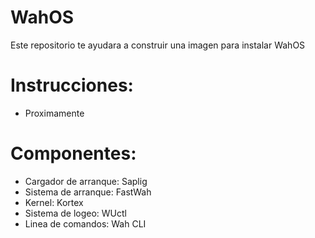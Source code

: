 # WahOS
Este repositorio te ayudara a construir una imagen para instalar WahOS

# Instrucciones:
- Proximamente

# Componentes:
- Cargador de arranque: Saplig
- Sistema de arranque: FastWah
- Kernel: Kortex
- Sistema de logeo: WUctl
- Linea de comandos: Wah CLI
